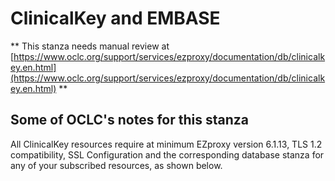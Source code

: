 # ClinicalKey and EMBASE
** This stanza needs manual review at [https://www.oclc.org/support/services/ezproxy/documentation/db/clinicalkey.en.html](https://www.oclc.org/support/services/ezproxy/documentation/db/clinicalkey.en.html) **

## Some of OCLC's notes for this stanza

All ClinicalKey resources require at minimum EZproxy version 6.1.13, TLS 1.2 compatibility, SSL Configuration and the corresponding database stanza for any of your subscribed resources, as shown below.
